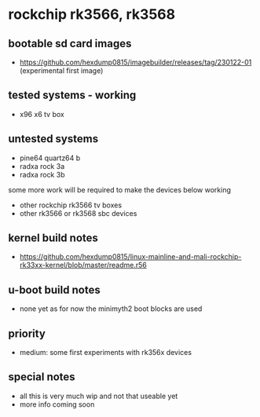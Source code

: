 # rockchip rk3566, rk3568

## bootable sd card images

- https://github.com/hexdump0815/imagebuilder/releases/tag/230122-01 (experimental first image)

## tested systems - working

- x96 x6 tv box

## untested systems

- pine64 quartz64 b
- radxa rock 3a
- radxa rock 3b

some more work will be required to make the devices below working

- other rockchip rk3566 tv boxes
- other rk3566 or rk3568 sbc devices

## kernel build notes

- https://github.com/hexdump0815/linux-mainline-and-mali-rockchip-rk33xx-kernel/blob/master/readme.r56

## u-boot build notes

- none yet as for now the minimyth2 boot blocks are used

## priority

- medium: some first experiments with rk356x devices

## special notes

- all this is very much wip and not that useable yet
- more info coming soon
